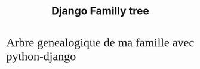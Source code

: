 <h1 align="center">Django Familly tree</h1>
<br>
<p><font size="6" face="calibri" >Arbre genealogique de ma famille avec python-django</font></p>
